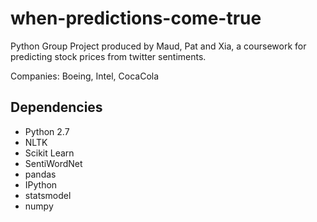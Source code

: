 when-predictions-come-true
==========================

Python Group Project produced by Maud, Pat and Xia, a coursework for predicting stock prices from twitter sentiments. 

Companies: Boeing, Intel, CocaCola

Dependencies
--------------------------
- Python 2.7
- NLTK
- Scikit Learn
- SentiWordNet
- pandas
- IPython
- statsmodel
- numpy

